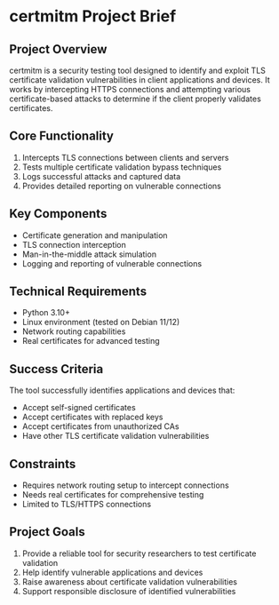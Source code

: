# certmitm Project Brief

## Project Overview
certmitm is a security testing tool designed to identify and exploit TLS certificate validation vulnerabilities in client applications and devices. It works by intercepting HTTPS connections and attempting various certificate-based attacks to determine if the client properly validates certificates.

## Core Functionality
1. Intercepts TLS connections between clients and servers
2. Tests multiple certificate validation bypass techniques
3. Logs successful attacks and captured data
4. Provides detailed reporting on vulnerable connections

## Key Components
- Certificate generation and manipulation
- TLS connection interception
- Man-in-the-middle attack simulation
- Logging and reporting of vulnerable connections

## Technical Requirements
- Python 3.10+
- Linux environment (tested on Debian 11/12)
- Network routing capabilities
- Real certificates for advanced testing

## Success Criteria
The tool successfully identifies applications and devices that:
- Accept self-signed certificates
- Accept certificates with replaced keys
- Accept certificates from unauthorized CAs
- Have other TLS certificate validation vulnerabilities

## Constraints
- Requires network routing setup to intercept connections
- Needs real certificates for comprehensive testing
- Limited to TLS/HTTPS connections

## Project Goals
1. Provide a reliable tool for security researchers to test certificate validation
2. Help identify vulnerable applications and devices
3. Raise awareness about certificate validation vulnerabilities
4. Support responsible disclosure of identified vulnerabilities